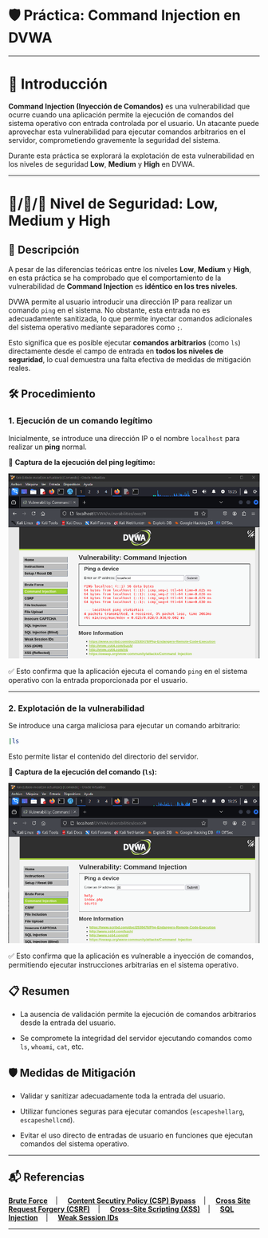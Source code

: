 # 🛡️ Práctica: Command Injection en DVWA

---

# 📖 Introducción

**Command Injection (Inyección de Comandos)** es una vulnerabilidad que ocurre cuando una aplicación permite la ejecución de comandos del sistema operativo con entrada controlada por el usuario. Un atacante puede aprovechar esta vulnerabilidad para ejecutar comandos arbitrarios en el servidor, comprometiendo gravemente la seguridad del sistema.

Durante esta práctica se explorará la explotación de esta vulnerabilidad en los niveles de seguridad **Low**, **Medium** y **High** en DVWA.

---

# 🔷/🔶/💠 Nivel de Seguridad: Low, Medium y High

## 📌 Descripción

A pesar de las diferencias teóricas entre los niveles **Low**, **Medium** y **High**, en esta práctica se ha comprobado que el comportamiento de la vulnerabilidad de **Command Injection** es **idéntico en los tres niveles**.

DVWA permite al usuario introducir una dirección IP para realizar un comando `ping` en el sistema. No obstante, esta entrada no es adecuadamente sanitizada, lo que permite inyectar comandos adicionales del sistema operativo mediante separadores como `;`.

Esto significa que es posible ejecutar **comandos arbitrarios** (como `ls`) directamente desde el campo de entrada en **todos los niveles de seguridad**, lo cual demuestra una falta efectiva de medidas de mitigación reales.


## 🛠️ Procedimiento

### 1. Ejecución de un comando legítimo

Inicialmente, se introduce una dirección IP o el nombre `localhost` para realizar un **ping** normal.

📸 **Captura de la ejecución del ping legítimo:**

![ping](https://github.com/XaviGimReu/PPS-10836126/blob/main/template-main/RA3/RA3_2/assets/Command_Injection%20-%20low%26mid%26high_1.png)

✅ Esto confirma que la aplicación ejecuta el comando `ping` en el sistema operativo con la entrada proporcionada por el usuario.

---

### 2. Explotación de la vulnerabilidad

Se introduce una carga maliciosa para ejecutar un comando arbitrario:

```bash
|ls
```

Esto permite listar el contenido del directorio del servidor.

📸 **Captura de la ejecución del comando (`ls`):**

![ejecucion_ls](https://github.com/XaviGimReu/PPS-10836126/blob/main/template-main/RA3/RA3_2/assets/Command_Injection%20-%20low%26mid%26high_2.png)

✅ Esto confirma que la aplicación es vulnerable a inyección de comandos, permitiendo ejecutar instrucciones arbitrarias en el sistema operativo.


## 📋 Resumen

- La ausencia de validación permite la ejecución de comandos arbitrarios desde la entrada del usuario.

- Se compromete la integridad del servidor ejecutando comandos como `ls`, `whoami`, `cat`, etc.


## 🛡️ Medidas de Mitigación

- Validar y sanitizar adecuadamente toda la entrada del usuario.

- Utilizar funciones seguras para ejecutar comandos (`escapeshellarg`, `escapeshellcmd`).

- Evitar el uso directo de entradas de usuario en funciones que ejecutan comandos del sistema operativo.

---

## 📬 Referencias
**[Brute Force](https://github.com/XaviGimReu/PPS-10836126/tree/main/template-main/RA3/RA3_2/Brute%20Force)**&nbsp;&nbsp;&nbsp; | &nbsp;&nbsp;&nbsp;
**[Content Secutiry Policy (CSP) Bypass](https://github.com/XaviGimReu/PPS-10836126/tree/main/template-main/RA3/RA3_2/Content%20Security%20Policy%20(CSP)%20Bypass)**&nbsp;&nbsp;&nbsp; | &nbsp;&nbsp;&nbsp;
**[Cross Site Request Forgery (CSRF)](https://github.com/XaviGimReu/PPS-10836126/tree/main/template-main/RA3/RA3_2/Cross%20Site%20Request%20Forgery%20(CSRF))**&nbsp;&nbsp;&nbsp; | &nbsp;&nbsp;&nbsp;
**[Cross-Site Scripting (XSS)](https://github.com/XaviGimReu/PPS-10836126/tree/main/template-main/RA3/RA3_2/Cross-Site%20Scripting%20(XSS))**&nbsp;&nbsp;&nbsp; | &nbsp;&nbsp;&nbsp;
**[SQL Injection](https://github.com/XaviGimReu/PPS-10836126/tree/main/template-main/RA3/RA3_2/SQL%20Injection)**&nbsp;&nbsp;&nbsp; | &nbsp;&nbsp;&nbsp;
**[Weak Session IDs](https://github.com/XaviGimReu/PPS-10836126/tree/main/template-main/RA3/RA3_2/Weak%20Session%20IDs)**

---
